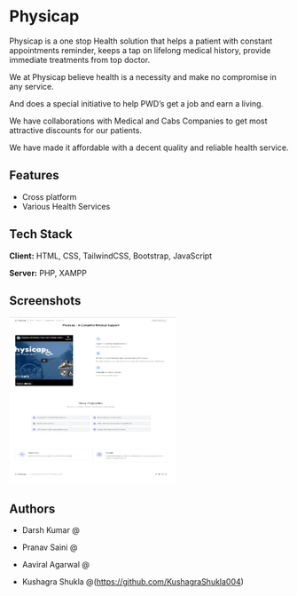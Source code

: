 
# Physicap

Physicap is a one stop Health solution that helps a patient with constant appointments reminder, keeps a tap on lifelong medical history, provide immediate treatments from top doctor.

We at Physicap believe health is a necessity and make no compromise in any service.

And does a special initiative to help PWD’s get a job and earn a living.

We have collaborations with Medical and Cabs Companies to get most attractive discounts for our patients. 

We have made it affordable with a decent quality and reliable health service.
## Features

- Cross platform
- Various Health Services

  
## Tech Stack

**Client:** HTML, CSS, TailwindCSS, Bootstrap, JavaScript

**Server:** PHP, XAMPP

  
## Screenshots

<img src="https://github.com/Darsh15002/Physicap/blob/main/Inno/Screenshots/home_page.jpg" width="300" height="300" />


  
## Authors

- Darsh Kumar @

- Pranav Saini @
- Aaviral Agarwal @
- Kushagra Shukla @(https://github.com/KushagraShukla004)
